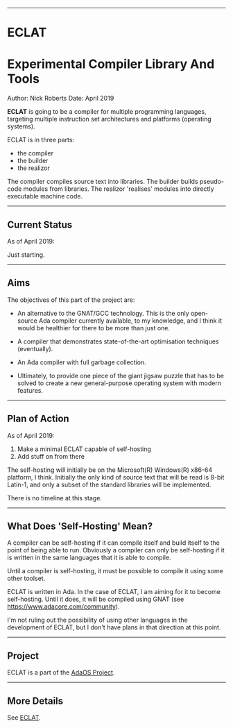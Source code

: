 -----------------------------------------------------------------------------------------------
# __ECLAT__
# Experimental Compiler Library And Tools

Author: Nick Roberts
Date: April 2019

__ECLAT__ is going to be a compiler for multiple programming languages, targeting multiple 
instruction set architectures and platforms (operating systems). 

ECLAT is in three parts:

* the compiler
* the builder
* the realizor

The compiler compiles source text into libraries. The builder builds pseudo-code modules from 
libraries. The realizor 'realises' modules into directly executable machine code. 

-----------------------------------------------------------------------------------------------
## Current Status

As of April 2019:

Just starting.

-----------------------------------------------------------------------------------------------
## Aims

The objectives of this part of the project are:

 * An alternative to the GNAT/GCC technology. This is the only open-source Ada compiler 
   currently available, to my knowledge, and I think it would be healthier for there to be more 
   than just one.

 * A compiler that demonstrates state-of-the-art optimisation techniques (eventually).

 * An Ada compiler with full garbage collection.

 * Ultimately, to provide one piece of the giant jigsaw puzzle that has to be solved to create 
   a new general-purpose operating system with modern features.

-----------------------------------------------------------------------------------------------
## Plan of Action

As of April 2019:

 1. Make a minimal ECLAT capable of self-hosting 
 2. Add stuff on from there

The self-hosting will initially be on the Microsoft(R) Windows(R) x86-64 platform, I think. 
Initially the only kind of source text that will be read is 8-bit Latin-1, and only a subset of 
the standard libraries will be implemented. 

There is no timeline at this stage.

-----------------------------------------------------------------------------------------------
## What Does 'Self-Hosting' Mean?

A compiler can be self-hosting if it can compile itself and build itself to the point of being 
able to run. Obviously a compiler can only be self-hosting if it is written in the same 
languages that it is able to compile. 

Until a compiler is self-hosting, it must be possible to compile it using some other toolset.

ECLAT is written in Ada. In the case of ECLAT, I am aiming for it to become self-hosting. Until 
it does, it will be compiled using GNAT (see <https://www.adacore.com/community>). 

I'm not ruling out the possibility of using other languages in the development of ECLAT, but I 
don't have plans in that direction at this point. 

-----------------------------------------------------------------------------------------------
## Project

ECLAT is a part of the [AdaOS Project](./doc/Project.md).

-----------------------------------------------------------------------------------------------
## More Details

See [ECLAT](./doc/ECLAT.md).

